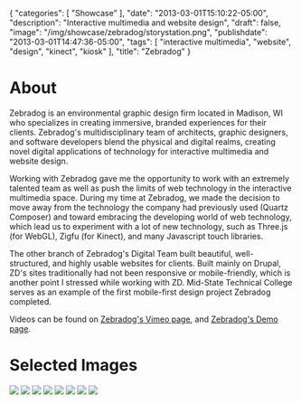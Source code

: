 {
   "categories": [
      "Showcase"
   ],
   "date": "2013-03-01T15:10:22-05:00",
   "description": "Interactive multimedia and website design",
   "draft": false,
   "image": "/img/showcase/zebradog/storystation.png",
   "publishdate": "2013-03-01T14:47:36-05:00",
   "tags": [
      "interactive multimedia",
      "website",
      "design",
      "kinect",
      "kiosk"
   ],
   "title": "Zebradog"
}

# About

Zebradog is an environmental graphic design firm located in Madison, WI who specializes in creating immersive, branded experiences for their clients. Zebradog's multidisciplinary team of architects, graphic designers, and software developers blend the physical and digital realms, creating novel digital applications of technology for interactive multimedia and website design.

Working with Zebradog gave me the opportunity to work with an extremely talented team as well as push the limits of  web technology in the interactive multimedia space. During my time at Zebradog, we made the decision to move away from the technology the company had previously used (Quartz Composer) and toward embracing the developing world of web technology, which lead us to experiment with a lot of new technology, such as Three.js (for WebGL), Zigfu (for Kinect), and many Javascript touch libraries.

The other branch of Zebradog's Digital Team built beautiful, well-structured, and  highly usable websites for clients. Built mainly on Drupal, ZD's sites traditionally had not been responsive or mobile-friendly, which is another point I stressed while working with ZD. Mid-State Technical College serves as an example of the first mobile-first design project Zebradog completed.

Videos can be found on <a href="http://vimeo.com/zebradog">Zebradog's Vimeo page</a>, and <a href="http://demo.zebradog.com">Zebradog's Demo page</a>.

# Selected Images

<img src="/img/showcase/zebradog/storystation.png" />
<img src="/img/showcase/zebradog/hometownheroes.png" />
<img src="/img/showcase/zebradog/aramco.png" />
<img src="/img/showcase/zebradog/nw.png" />
<img src="/img/showcase/zebradog/northwestern.png" />
<img src="/img/showcase/zebradog/mstc-desktop.png" />
<img src="/img/showcase/zebradog/mstc-tablet.png" />
<img src="/img/showcase/zebradog/mstc-phone.png" />
